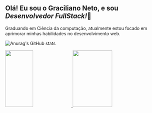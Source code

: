 ## Olá! Eu sou o Graciliano Neto, e sou <i>Desenvolvedor FullStack!</i>👋

Graduando em Ciência da computação, atualmente estou focado em aprimorar minhas habilidades no desenvolvimento web.

![Anurag's GitHub stats](https://github-readme-stats.vercel.app/api?username=gracilianoneto&show_icons=true&theme=dark)

<div>
  <a href="https://github.com/gracilianoneto" >
  <img height="180cm" width="42%" src="https://github-readme-stats.vercel.app/api?username=gracilianoneto&show_icons=true&theme=dark"/>
  <img height="180cm" width="50%"  src="https://github-readme-stats.vercel.app/api/top-langs/?username=gracilianoneto&layout=compact&langs_count16&theme=dark"/>
    
</div>
